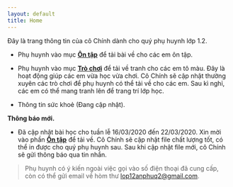 ```yaml
---
layout: default
title: Home
---
```


Đây là trang thông tin của cô Chính dành cho quý phụ huynh lớp 1.2.

* Phụ huynh vào mục **[Ôn tập](/Review.html)** để tải bài về cho các em ôn tập.

* Phụ huynh vào mục **[Trò chơi](/review/img/ToMau.01.pdf)** để tải về tranh cho các em tô màu. Đây là hoạt động giúp các em vừa học vừa chơi. Cô Chính sẽ cập nhật thường xuyên các trò chơi để phụ huynh có thể tải về cho các em. Sau kì nghỉ, các em có thể mang tranh lên để trang trí lớp học.

* Thông tin sức khoẻ (Đang cập nhật).



**Thông báo mới.**

* Đã cập nhật bài học cho tuần lễ 16/03/2020 đến 22/03/2020. Xin mời vào phần **[Ôn tập](/Review.html)** để tải về.
Cô Chính sẽ cập nhật file chất lượng tốt, có thể in được cho quý phụ huynh sau. Sau khi cập nhật file mới, cô Chính sẽ gửi thông báo qua tin nhắn.

> Phụ huynh có ý kiến ngoài việc gọi vào số điện thoại đã cung cấp, còn có thể gửi email về hòm thư lop12anphuq2@gmail.com.
